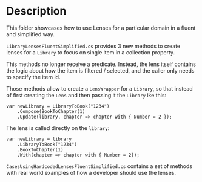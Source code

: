 # Description
This folder showcases how to use Lenses for a particular domain in a fluent and simplified way.

`LibraryLensesFluentSimplified.cs` provides 3 new methods to create lenses for a `Library` to focus on single item in a collection property.

This methods no longer receive a predicate. Instead, the lens itself contains the logic about how the item is filtered / selected, and the caller only needs to specify the item id.

Those methods allow to create a `LensWrapper` for a `Library`, so that instead of first creating the `Lens` and then passing it the `Library` ike this:
```
var newLibrary = LibraryToBook("1234")
    .Compose(BookToChapter(1)
    .Update(library, chapter => chapter with { Number = 2 });
```

The lens is called directly on the `library`:
```
var newLibrary = library
    .LibraryToBook("1234")
    .BookToChapter(1)
    .With(chapter => chapter with { Number = 2});
```

`CasesUsingHardcodedLensesFluentSimplified.cs` contains a set of methods with real world examples of how a developer should use the lenses.